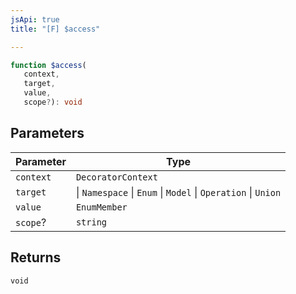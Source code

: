```yaml
---
jsApi: true
title: "[F] $access"

---
```

```ts
function $access(
   context, 
   target, 
   value, 
   scope?): void
```

## Parameters

| Parameter | Type |
| ------ | ------ |
| `context` | `DecoratorContext` |
| `target` | \| `Namespace` \| `Enum` \| `Model` \| `Operation` \| `Union` |
| `value` | `EnumMember` |
| `scope`? | `string` |

## Returns

`void`
